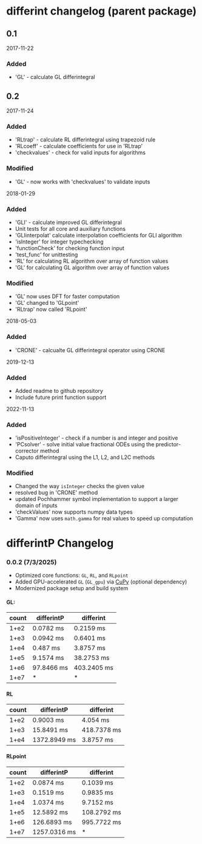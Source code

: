 # differint changelog (parent package)

## 0.1

2017-11-22

### Added

  - 'GL' - calculate GL differintegral

## 0.2

2017-11-24

### Added

  - 'RLtrap' - calculate RL differintegral using trapezoid rule
  - 'RLcoeff' - calculate coefficients for use in 'RLtrap'
  - 'checkvalues' - check for valid inputs for algorithms

### Modified

  - 'GL' - now works with 'checkvalues' to validate inputs

2018-01-29

### Added

  - 'GLI' - calculate improved GL differintegral
  - Unit tests for all core and auxiliary functions
  - 'GLIinterpolat' calculate interpolation coefficients for GLI algorithm
  - 'isInteger' for integer typechecking
  - 'functionCheck' for checking function input
  - 'test_func' for unittesting
  - 'RL' for calculating RL algorithm over array of function values
  - 'GL' for calculating GL algorithm over array of function values

### Modified

  - 'GL' now uses DFT for faster computation
  - 'GL' changed to 'GLpoint'
  - 'RLtrap' now called 'RLpoint'

2018-05-03

### Added

  - 'CRONE' - calcualte GL differintegral operator using CRONE

2019-12-13

### Added

  - Added readme to github repository
  - Include future print function support

2022-11-13

### Added

  - 'isPositiveInteger' - check if a number is and integer and positive
  - 'PCsolver' - solve initial value fractional ODEs using the predictor-corrector method
  - Caputo differintegral using the L1, L2, and L2C methods

### Modified

 - Changed the way `isInteger` checks the given value
 - resolved bug in 'CRONE' method
 - updated Pochhammer symbol implementation to support a larger domain of inputs
 - 'checkValues' now supports numpy data types
 - 'Gamma' now uses `math.gamma` for real values to speed up computation


# differintP Changelog

### 0.0.2 (7/3/2025)

- Optimized core functions: `GL`, `RL`, and `RLpoint`
- Added GPU-accelerated `GL` (`GL_gpu`) via [CuPy](https://cupy.dev/) (optional dependency)
- Modernized package setup and build system

#### GL:

| count |  differintP | differint   |
| ----- | ----------- | ----------- |
| 1+e2  | 0.0782 ms   | 0.2159 ms   |
| 1+e3  | 0.0942 ms   | 0.6401 ms   |
| 1+e4  | 0.487 ms    | 3.8757 ms   |
| 1+e5  | 9.1574 ms   | 38.2753 ms  |
| 1+e6  | 97.8466 ms  | 403.2405 ms |
| 1+e7  | *           | *           |


#### RL

| count |  differintP | differint   |
| ----- | ----------- | ----------- |
| 1+e2  | 0.9003 ms   | 4.054 ms    |
| 1+e3  | 15.8491 ms  | 418.7378 ms |
| 1+e4  | 1372.8949 ms| 3.8757 ms   |


#### RLpoint

| count |  differintP | differint   |
| ----- | ----------- | ----------- |
| 1+e2  | 0.0874 ms   | 0.1039 ms   |
| 1+e3  | 0.1519 ms   | 0.9835 ms   |
| 1+e4  | 1.0374 ms   | 9.7152 ms   |
| 1+e5  | 12.5892 ms  | 108.2792 ms |
| 1+e6  | 126.6893 ms | 995.7722 ms |
| 1+e7  | 1257.0316 ms| *           |
